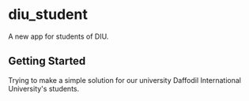 # diu_student

A new app for students of DIU.

## Getting Started

Trying to make a simple solution for our university Daffodil International University's students.

